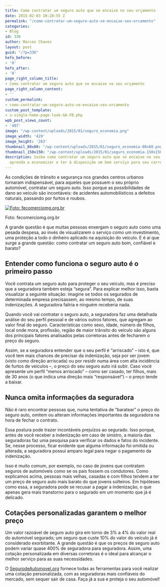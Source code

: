 ```yaml
---
title: Como contratar um seguro auto que se encaixe no seu orçamento
date: 2015-02-03 10:28:55 Z
permalink: "/como-contratar-um-seguro-auto-se-encaixe-seu-orcamento"
categories:
- Blog
id: 336
author: Marcos Chaves
layout: post
guid: "/?p=336"
hefo_before:
- '0'
hefo_after:
- '0'
page_right_column_title:
- Como contratar um seguro auto que se encaixe no seu orçamento
page_right_column_content:
- ''
custom_permalink:
- como-contratar-um-seguro-auto-se-encaixe-seu-orcamento
custom_post_template:
- u-single-home-page-look-GA-FB.php
wpb_post_views_count:
- '497'
image: "/wp-content/uploads/2015/01/seguro_economia.png"
image_width: '429'
image_height: '283'
thumbnail_80x80: "/wp-content/uploads/2015/01/seguro_economia-80x80.png"
thumbnail_150x150: "/wp-content/uploads/2015/01/seguro_economia-150x150.png"
description: Saiba como contratar um seguro auto que se encaixe no seu orçamento,
  aprenda a economizar e ter à disposição um bom serviço para seu carro.
---
```


As condições de trânsito e segurança nos grandes centros urbanos tornaram indispensável, para aqueles que possuem o seu próprio automóvel, contratar um seguro auto. Isso porque as possibilidades de dano ao veículo são incontáveis: de acidentes automobilísticos a defeitos naturais, passando por furtos e roubos.

<div id="attachment_337" style="width: 439px" class="wp-caption aligncenter">
  <a href="/wp-content/uploads/2015/01/seguro_economia.png"><img class="img-adjustment size-full wp-image-337" src="/wp-content/uploads/2015/01/seguro_economia.png" alt="Foto: fecomerciomg.org.br" width="429" height="283" srcset="/wp-content/uploads/2015/01/seguro_economia.png 429w, /wp-content/uploads/2015/01/seguro_economia-250x165.png 250w, /wp-content/uploads/2015/01/seguro_economia-120x79.png 120w" sizes="(max-width: 429px) 100vw, 429px" /></a>
  
  <p class="wp-caption-text">
    Foto: fecomerciomg.org.br
  </p>
</div>

A grande questão é que muitas pessoas enxergam o seguro auto como uma pesada despesa, ao invés de visualizarem o serviço como um investimento, uma proteção a todo o dinheiro aplicado na aquisição do veículo. E é aí que surge a grande questão: como contratar um seguro auto bom, confiável e barato?

## Entender como funciona o seguro auto é o primeiro passo

Você contrata um seguro auto para proteger o seu veículo, mas é preciso que a seguradora também esteja “segura”. Para explicar melhor isso, basta visualizar a seguinte situação: imagine se todos os segurados de determinada empresa precisassem, ao mesmo tempo, de suas indenizações. A seguradora faliria e ninguém receberia nada.

Quando você vai contratar o seguro auto, a seguradora faz uma detalhada análise do seu perfil pessoal e de vários outros fatores, que agregam ao valor final do seguro. Características como sexo, idade, número de filhos, local onde mora, profissão, região de maior trânsito do veículo são alguns dos principais fatores analisados pelas corretoras antes de fecharem o preço do seguro.

Assim, se a seguradora entender que o seu perfil é “arriscado” – isto é, que você tem mais chances de precisar da indenização, seja por ser jovem (visto como direção arriscada) ou por residir numa área com alta incidência de furtos de veículos –, o preço do seu seguro auto irá subir. Caso você apresente um perfil “menos arriscado” – como ser casado, ter filhos, mais de 30 anos (o que indica uma direção mais “responsável”) – o preço tende a baixar.

## Nunca omita informações da seguradora

Não é raro encontrar pessoas que, numa tentativa de “baratear” o preço do seguro auto, omitem ou alteram informações importantes da seguradora na hora de fechar o contrato.

Essa postura pode trazer incontáveis prejuízos ao segurado. Isso porque, antes de você receber a indenização em caso de sinistro, a maioria das seguradoras faz uma pesquisa para verificar os dados e fatos do incidente. Se, nesse processo, ficar evidente que alguma informação foi omitida ou alterada, a seguradora possui amparo legal para negar o pagamento da indenização.

Isso é muito comum, por exemplo, no caso de jovens que contratam seguros de automóveis como se os pais fossem os condutores. Como explicamos acima, pessoas mais velhas, casadas e com filhos tendem a ter um preço de seguro auto mais barato do que jovens solteiros. Em hipóteses como essa, a seguradora pode se recusar a pagar a indenização, o que apenas gera mais transtorno para o segurado em um momento que já é delicado.

## Cotações personalizadas garantem o melhor preço

Um valor razoável de seguro auto gira em torno de 3% a 4% do valor real do automóvel segurado; um seguro que custe 10% do valor do veículo já é considerado exorbitante. A grande questão é que os preços de seguro auto podem variar quase 400% de seguradora para seguradora. Assim, uma cotação personalizada em diversas corretoras é o ideal para alcançar o melhor serviço para as suas necessidades.

O [SegurodeAutomovel.org](/) fornece todas as ferramentas para você realizar uma cotação personalizada, com as seguradoras mais confiáveis do mercado, sem sequer sair de casa. Faça já a sua e proteja o seu automóvel!